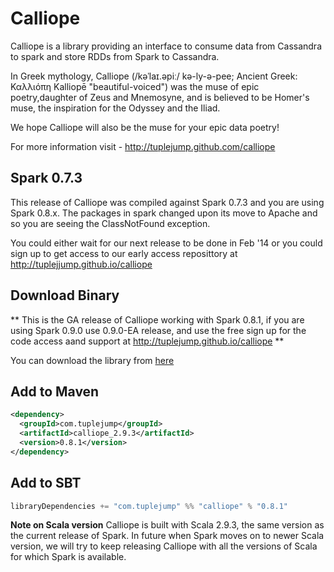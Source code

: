 Calliope
========

Calliope is a library providing an interface to consume data from Cassandra to spark and store RDDs from Spark to Cassandra.

In Greek mythology, Calliope (/kəˈlaɪ.əpiː/ kə-ly-ə-pee; Ancient Greek: Καλλιόπη Kalliopē "beautiful-voiced") was the muse of epic poetry,daughter of Zeus and Mnemosyne, and is believed to be Homer's muse, the inspiration for the Odyssey and the Iliad.

We hope Calliope will also be the muse for your epic data poetry!

For more information visit - http://tuplejump.github.com/calliope


## Spark 0.7.3

This release of Calliope was compiled against Spark 0.7.3 and you are using Spark 0.8.x. The packages in spark changed upon its move to Apache and so you are seeing the ClassNotFound exception.

You could either wait for our next release to be done in Feb '14 or you could sign up to get access to our early access reposittory at http://tuplejjump.github.io/calliope


## Download Binary

** This is the GA release of Calliope working with Spark 0.8.1, if you are using Spark 0.9.0 use 0.9.0-EA release, and use the free sign up for the code access aand support at http://tuplejump.github.io/calliope **

You can download the library from [here](http://bit.ly/LIFRM6)


## Add to Maven

```xml
<dependency>
  <groupId>com.tuplejump</groupId>
  <artifactId>calliope_2.9.3</artifactId>
  <version>0.8.1</version>
</dependency>
```

## Add to SBT
```scala
libraryDependencies += "com.tuplejump" %% "calliope" % "0.8.1"
```

**Note on Scala version**
Calliope is built with Scala 2.9.3, the same version as the current release of Spark. In future when Spark moves on to newer Scala version, we will try to keep releasing Calliope with all the versions of Scala for which Spark is available.

